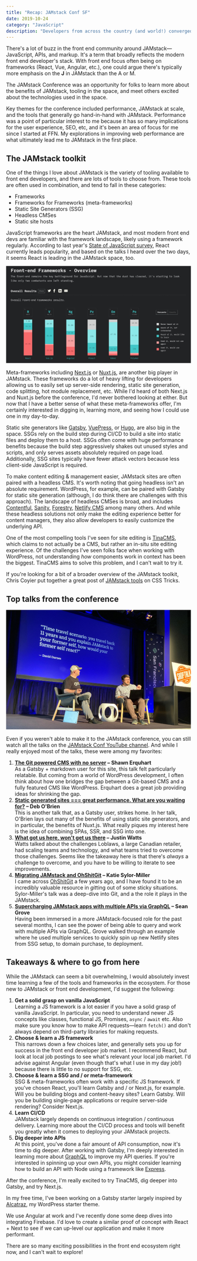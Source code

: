 ```yaml
---
title: "Recap: JAMstack Conf SF"
date: 2019-10-24
category: "JavaScript"
description: "Developers from across the country (and world!) converged in San Francisco for two days packed with talks about JAMstack, the bevy of tools in the space, and the benefits of adopting JAMstack."
---
```


There's a lot of buzz in the front end community around JAMstack&mdash;JavaScript, APIs, and markup. It's a term that broadly reflects the modern front end developer's stack. With front end focus often being on frameworks (React, Vue, Angular, etc.), one could argue there's typically more emphasis on the **J** in JAMstack than the A or M.

The JAMstack Conference was an opportunity for folks to learn more about the benefits of JAMstack, tooling in the space, and meet others excited about the technologies used in the space.

Key themes for the conference included performance, JAMstack at scale, and the tools that generally go hand-in-hand with JAMstack. Performance was a point of particular interest to me because it has so many implications for the user experience, SEO, etc, and it's been an area of focus for me since I started at FFN. My explorations in improving web performance are what ultimately lead me to JAMstack in the first place.

## The JAMstack toolkit

One of the things I love about JAMstack is the variety of tooling available to front end developers, and there are lots of tools to choose from. These tools are often used in combination, and tend to fall in these categories:

- Frameworks
- Frameworks for Frameworks (meta-frameworks)
- Static Site Generators (SSG)
- Headless CMSes
- Static site hosts

JavaScript frameworks are the heart JAMstack, and most modern front end devs are familiar with the framework landscape, likely using a framework regularly. According to last year's [State of JavaScript survey](https://2018.stateofjs.com/front-end-frameworks/overview/), React currently leads popularity, and based on the talks I heard over the two days, it seems React is leading in the JAMstack space, too.

![Front end frameworks overview from State of JS](framework-overview-state-of-js.jpg)

Meta-frameworks including [Next.js](https://nextjs.org/) or [Nuxt.js](https://nuxtjs.org/), are another big player in JAMstack. These frameworks do a lot of heavy lifting for developers allowing us to easily set up server-side rendering, static site generation, code splitting, hot module replacement, etc. While I'd heard of both Next.js and Nuxt.js before the conference, I'd never bothered looking at either. But now that I have a better sense of what these meta-frameworks offer, I'm certainly interested in digging in, learning more, and seeing how I could use one in my day-to-day.

Static site generators like [Gatsby](https://www.gatsbyjs.org/), [VuePress](https://vuepress.vuejs.org/), or [Hugo](https://gohugo.io/), are also big in the space. SSGs rely on the build step during CI/CD to build a site into static files and deploy them to a host. SSGs often come with huge performance benefits because the build step aggressively shakes out unused styles and scripts, and only serves assets absolutely required on page load. Additionally, SSG sites typically have fewer attack vectors because less client-side JavaScript is required.

To make content editing & management easier, JAMstack sites are often paired with a headless CMS. It's worth noting that going headless isn't an absolute requirement. WordPress, for example, can be paired with Gatsby for static site generation (although, I do think there are challenges with this approach). The landscape of headless CMSes is broad, and includes [Contentful](https://www.contentful.com/), [Sanity](https://www.contentful.com/), [Forestry](https://forestry.io/), [Netlify CMS](https://www.netlifycms.org/) among many others. And while these headless solutions not only make the editing experience better for content managers, they also allow developers to easily customize the underlying API.

One of the most compelling tools I've seen for site editing is [TinaCMS](https://tinacms.org/), which claims to not actually be a CMS, but rather an in-situ site editing experience. Of the challenges I've seen folks face when working with WordPress, not understanding _how_ components work in context has been the biggest. TinaCMS aims to solve this problem, and I can't wait to try it.

If you're looking for a bit of a broader overview of the JAMstack toolkit, Chris Coyier put together a great post of [JAMstack tools](https://css-tricks.com/jamstack-tools-and-the-spectrum-of-classification/) on CSS Tricks.

## Top talks from the conference

![Shop Talk Show Live](shop-talk-show-live.jpg)

Even if you weren't able to make it to the JAMstack conference, you can still watch all the talks on the [JAMstack Conf YouTube channel](https://www.youtube.com/channel/UC8bRyfU7ycLXnEBfvdorpUg). And while I really enjoyed most of the talks, these were among my favorites:

1. **[The Git powered CMS with no server](https://youtu.be/Y2ak5o0IqLw) &ndash; Shawn Erquhart**  
   As a Gatsby + markdown user for this site, this talk felt particularly relatable. But coming from a world of WordPress development, I often think about how one bridges the gap between a Git-based CMS and a fully featured CMS like WordPress. Erquhart does a great job providing ideas for shrinking the gap.
1. **[Static generated sites === great performance. What are you waiting for?](https://youtu.be/H793eyVM_04) &ndash; Deb O'Brien**  
   This is another talk that, as a Gatsby user, strikes home. In her talk, O'Brien lays out many of the benefits of using static site generators, and in particular, the benefits of Nuxt.js. What really piques my interest here is the idea of combining SPAs, SSR, and SSG into one.
1. **[What got us here, won't get us there](https://youtu.be/6VGu4PvEBag) &ndash; Justin Watts**  
   Watts talked about the challenges Loblaws, a large Canadian retailer, had scaling teams and technology, and what teams tried to overcome those challenges. Seems like the takeaway here is that there's _always_ a challenge to overcome, and you have to be willing to iterate to see improvements.
1. **[Migrating JAMstack and OhShitGit](https://youtu.be/PqlhYVqLDm0) &ndash; Katie Sylor-Miller**  
   I came across [OhShitGit](https://ohshitgit.com/) a few years ago, and I have found it to be an incredibly valuable resource in *git*ting out of some sticky situations. Sylor-Miller's talk was a deep-dive into Git, and a the role it plays in the JAMstack.
1. **[Supercharging JAMstack apps with multiple APIs via GraphQL](https://youtu.be/O3j1ho9FBkk) &ndash; Sean Grove**  
   Having been immersed in a more JAMstack-focused role for the past several months, I can see the power of being able to query and work with multiple APIs via GraphQL. Grove walked through an example where he used multiple services to quickly spin up new Netlify sites from SSG setup, to domain purchase, to deployment.

## Takeaways & where to go from here

While the JAMstack can seem a bit overwhelming, I would absolutely invest time learning a few of the tools and frameworks in the ecosystem. For those new to JAMstack or front end development, I'd suggest the following:

1. **Get a solid grasp on vanilla JavaScript**  
   Learning a JS framework is a lot easier if you have a solid grasp of vanilla JavaScript. In particular, you need to understand newer JS concepts like classes, functional JS, Promises, `async` / `await` etc. Also make sure you know how to make API requests&mdash;learn `fetch()` and don't always depend on third-party libraries for making requests.
1. **Choose & learn a JS framework**  
   This narrows down a few choices later, and generally sets you up for success in the front end developer job market. I recommend React, but look at local job postings to see what's relevant your local job market. I'd advise against Angular (even though that's what I use in my day job!) because there is little to no support for SSG, etc.
1. **Choose & learn a SSG and / or meta-framework**  
   SSG & meta-frameworks often work with a specific JS framework. If you've chosen React, you'll learn Gatsby and / or Next.js, for example. Will you be building blogs and content-heavy sites? Learn Gatsby. Will you be building single-page applications or require server-side rendering? Consider Next.js.
1. **Learn CI/CD**  
   JAMstack largely depends on continuous integration / continuous delivery. Learning more about the CI/CD process and tools will benefit you greatly when it comes to deploying your JAMstack projects.
1. **Dig deeper into APIs**  
   At this point, you've done a fair amount of API consumption, now it's time to dig deeper. After working with Gatsby, I'm deeply interested in learning more about [GraphQL](https://graphql.org/) to improve my API queries. If you're interested in spinning up your own APIs, you might consider learning how to build an API with Node using a framework like [Express](https://expressjs.com/).

After the conference, I'm really excited to try TinaCMS, dig deeper into Gatsby, and try Next.js.

In my free time, I've been working on a Gatsby starter largely inspired by [Alcatraz](https://github.com/carrieforde/alcatraz), my WordPress starter theme.

We use Angular at work and I've recently done some deep dives into integrating Firebase. I'd love to create a similar proof of concept with React + Next to see if we can up-level our application and make it more performant.

There are so many exciting possibilities in the front end ecosystem right now, and I can't wait to explore!
